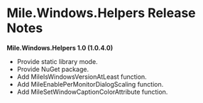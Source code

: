 ﻿# Mile.Windows.Helpers Release Notes

**Mile.Windows.Helpers 1.0 (1.0.4.0)**

- Provide static library mode.
- Provide NuGet package.
- Add MileIsWindowsVersionAtLeast function.
- Add MileEnablePerMonitorDialogScaling function.
- Add MileSetWindowCaptionColorAttribute function.
